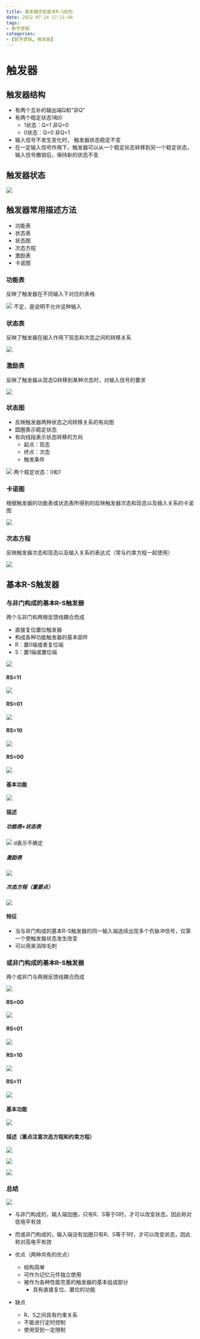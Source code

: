 ```yaml
---
title: 基本概念和基本R-S结构
date: 2022-07-24 17:11:44
tags:
- 数字逻辑
categories:
- [数字逻辑, 触发器]
---
```


# 触发器

## 触发器结构

- 有两个互补的输出端Q和“非Q”
- 有两个稳定状态1和0
   - 1状态：Q=1    非Q=0
   - 0状态：Q=0   非Q=1
- 输入信号不发生变化时， 触发器状态稳定不变
- 在一定输入信号作用下，触发器可以从一个稳定状态转移到另一个稳定状态，输入信号撤销后，保持新的状态不变

## 触发器状态

![](https://cdn.jsdelivr.net/gh/chengkhen/picture_via_picco/202207261722903.png)

## 触发器常用描述方法

- 功能表
- 状态表
- 状态图
- 次态方程
- 激励表
- 卡诺图

### 功能表

反映了触发器在不同输入下对应的表格

![](https://cdn.jsdelivr.net/gh/chengkhen/picture_via_picco/202207261725285.png)
不定，是说明不允许这种输入
### 状态表

反映了触发器在输入作用下现态和次态之间的转移关系

![](https://cdn.jsdelivr.net/gh/chengkhen/picture_via_picco/202207261726923.png)

### 激励表

反映了触发器从现态Q转移到某种次态时，对输入信号的要求

![](https://cdn.jsdelivr.net/gh/chengkhen/picture_via_picco/202207261727016.png)

### 状态图

- 反映触发器两种状态之间转移关系的有向图 
- 圆圈表示稳定状态
- 有向线段表示状态转移的方向
   - 起点：现态
   - 终点：次态
   - 触发条件

![](https://cdn.jsdelivr.net/gh/chengkhen/picture_via_picco/202207261740349.png)
两个稳定状态：0和1

### 卡诺图

根据触发器的功能表或状态表所得到的反映触发器次态和现态以及输入关系的卡诺图

![](https://cdn.jsdelivr.net/gh/chengkhen/picture_via_picco/202207261741176.png)


### 次态方程

反映触发器次态和现态以及输入关系的表达式（常与约束方程一起使用）

![](https://cdn.jsdelivr.net/gh/chengkhen/picture_via_picco/202207261742329.png)


## 基本R-S触发器

### 与非门构成的基本R-S触发器
两个与非门和两根反馈线耦合而成

- 直接复位置位触发器
- 构成各种功能触发器的基本部件
- R：置0端或者复位端
- S：置1端或置位端

![](https://cdn.jsdelivr.net/gh/chengkhen/picture_via_picco/202207270834974.png)

#### RS=11

![](https://cdn.jsdelivr.net/gh/chengkhen/picture_via_picco/202207270835009.png)

#### RS=01

![](https://cdn.jsdelivr.net/gh/chengkhen/picture_via_picco/202207270836978.png)


#### RS=10

![](https://cdn.jsdelivr.net/gh/chengkhen/picture_via_picco/202207270837587.png)

#### RS=00

![](https://cdn.jsdelivr.net/gh/chengkhen/picture_via_picco/202207270837625.png)

#### 基本功能
![](https://cdn.jsdelivr.net/gh/chengkhen/picture_via_picco/202209280832129.png)


#### 描述
##### 功能表+状态表
![](https://cdn.jsdelivr.net/gh/chengkhen/picture_via_picco/202207270853274.png)
d表示不确定
##### 激励表
![](https://cdn.jsdelivr.net/gh/chengkhen/picture_via_picco/202207270853981.png)
##### 次态方程（重要点）
![](https://cdn.jsdelivr.net/gh/chengkhen/picture_via_picco/202207270853185.png)

#### 特征
- 当与非门构成的基本R-S触发器的同一输入端连续出现多个负脉冲信号，仅第一个使触发器状态发生改变
- 可以用来消除毛刺

### 或非门构成的基本R-S触发器
两个或非门与两根反馈线耦合而成

![](https://cdn.jsdelivr.net/gh/chengkhen/picture_via_picco/202207270858725.png)

#### RS=00
![](https://cdn.jsdelivr.net/gh/chengkhen/picture_via_picco/202207270858912.png)

#### RS=01
![](https://cdn.jsdelivr.net/gh/chengkhen/picture_via_picco/202207270859900.png)

#### RS=10

![](https://cdn.jsdelivr.net/gh/chengkhen/picture_via_picco/202207270859879.png)
#### RS=11

![](https://cdn.jsdelivr.net/gh/chengkhen/picture_via_picco/202207270859918.png)
#### 基本功能
![](https://cdn.jsdelivr.net/gh/chengkhen/picture_via_picco/202209280857367.png)

#### 描述（重点注意次态方程和约束方程）
![](https://cdn.jsdelivr.net/gh/chengkhen/picture_via_picco/202207270900970.png)

![](https://cdn.jsdelivr.net/gh/chengkhen/picture_via_picco/202207270900245.png)

![](https://cdn.jsdelivr.net/gh/chengkhen/picture_via_picco/202207270900132.png)

### 总结
![](https://cdn.jsdelivr.net/gh/chengkhen/picture_via_picco/202209280903090.png)

- 与非门构成的，输入端加圈，只有R、S等于0时，才可以改变状态，因此称对低电平有效
- 而或非门构成的，输入端没有加圈只有R、S等于1时，才可以改变状态，因此称对高电平有效


- 优点（两种共有的优点）
   - 结构简单
   - 可作为记忆元件独立使用
   - 被作为各种性能完善的触发器的基本组成部分
      - 具有直接复位、置位的功能
- 缺点
   - R、S之间具有约束关系
   - 不能进行定时控制
   - 使用受到一定限制

